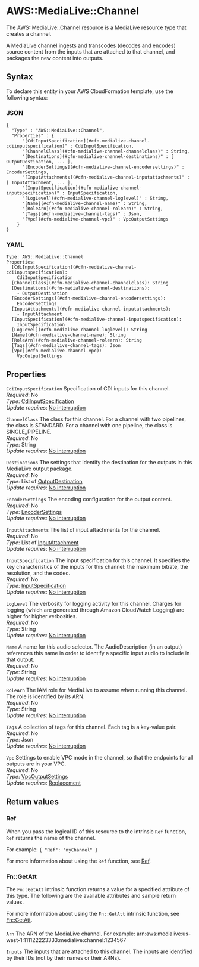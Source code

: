 # AWS::MediaLive::Channel<a name="aws-resource-medialive-channel"></a>

The AWS::MediaLive::Channel resource is a MediaLive resource type that creates a channel\.

A MediaLive channel ingests and transcodes \(decodes and encodes\) source content from the inputs that are attached to that channel, and packages the new content into outputs\.

## Syntax<a name="aws-resource-medialive-channel-syntax"></a>

To declare this entity in your AWS CloudFormation template, use the following syntax:

### JSON<a name="aws-resource-medialive-channel-syntax.json"></a>

```
{
  "Type" : "AWS::MediaLive::Channel",
  "Properties" : {
      "[CdiInputSpecification](#cfn-medialive-channel-cdiinputspecification)" : CdiInputSpecification,
      "[ChannelClass](#cfn-medialive-channel-channelclass)" : String,
      "[Destinations](#cfn-medialive-channel-destinations)" : [ OutputDestination, ... ],
      "[EncoderSettings](#cfn-medialive-channel-encodersettings)" : EncoderSettings,
      "[InputAttachments](#cfn-medialive-channel-inputattachments)" : [ InputAttachment, ... ],
      "[InputSpecification](#cfn-medialive-channel-inputspecification)" : InputSpecification,
      "[LogLevel](#cfn-medialive-channel-loglevel)" : String,
      "[Name](#cfn-medialive-channel-name)" : String,
      "[RoleArn](#cfn-medialive-channel-rolearn)" : String,
      "[Tags](#cfn-medialive-channel-tags)" : Json,
      "[Vpc](#cfn-medialive-channel-vpc)" : VpcOutputSettings
    }
}
```

### YAML<a name="aws-resource-medialive-channel-syntax.yaml"></a>

```
Type: AWS::MediaLive::Channel
Properties:
  [CdiInputSpecification](#cfn-medialive-channel-cdiinputspecification):
    CdiInputSpecification
  [ChannelClass](#cfn-medialive-channel-channelclass): String
  [Destinations](#cfn-medialive-channel-destinations):
    - OutputDestination
  [EncoderSettings](#cfn-medialive-channel-encodersettings):
    EncoderSettings
  [InputAttachments](#cfn-medialive-channel-inputattachments):
    - InputAttachment
  [InputSpecification](#cfn-medialive-channel-inputspecification):
    InputSpecification
  [LogLevel](#cfn-medialive-channel-loglevel): String
  [Name](#cfn-medialive-channel-name): String
  [RoleArn](#cfn-medialive-channel-rolearn): String
  [Tags](#cfn-medialive-channel-tags): Json
  [Vpc](#cfn-medialive-channel-vpc):
    VpcOutputSettings
```

## Properties<a name="aws-resource-medialive-channel-properties"></a>

`CdiInputSpecification` <a name="cfn-medialive-channel-cdiinputspecification"></a>
Specification of CDI inputs for this channel\.  
_Required_: No  
_Type_: [CdiInputSpecification](aws-properties-medialive-channel-cdiinputspecification.md)  
_Update requires_: [No interruption](https://docs.aws.amazon.com/AWSCloudFormation/latest/UserGuide/using-cfn-updating-stacks-update-behaviors.html#update-no-interrupt)

`ChannelClass` <a name="cfn-medialive-channel-channelclass"></a>
The class for this channel\. For a channel with two pipelines, the class is STANDARD\. For a channel with one pipeline, the class is SINGLE_PIPELINE\.  
_Required_: No  
_Type_: String  
_Update requires_: [No interruption](https://docs.aws.amazon.com/AWSCloudFormation/latest/UserGuide/using-cfn-updating-stacks-update-behaviors.html#update-no-interrupt)

`Destinations` <a name="cfn-medialive-channel-destinations"></a>
The settings that identify the destination for the outputs in this MediaLive output package\.  
_Required_: No  
_Type_: List of [OutputDestination](aws-properties-medialive-channel-outputdestination.md)  
_Update requires_: [No interruption](https://docs.aws.amazon.com/AWSCloudFormation/latest/UserGuide/using-cfn-updating-stacks-update-behaviors.html#update-no-interrupt)

`EncoderSettings` <a name="cfn-medialive-channel-encodersettings"></a>
The encoding configuration for the output content\.  
_Required_: No  
_Type_: [EncoderSettings](aws-properties-medialive-channel-encodersettings.md)  
_Update requires_: [No interruption](https://docs.aws.amazon.com/AWSCloudFormation/latest/UserGuide/using-cfn-updating-stacks-update-behaviors.html#update-no-interrupt)

`InputAttachments` <a name="cfn-medialive-channel-inputattachments"></a>
The list of input attachments for the channel\.  
_Required_: No  
_Type_: List of [InputAttachment](aws-properties-medialive-channel-inputattachment.md)  
_Update requires_: [No interruption](https://docs.aws.amazon.com/AWSCloudFormation/latest/UserGuide/using-cfn-updating-stacks-update-behaviors.html#update-no-interrupt)

`InputSpecification` <a name="cfn-medialive-channel-inputspecification"></a>
The input specification for this channel\. It specifies the key characteristics of the inputs for this channel: the maximum bitrate, the resolution, and the codec\.  
_Required_: No  
_Type_: [InputSpecification](aws-properties-medialive-channel-inputspecification.md)  
_Update requires_: [No interruption](https://docs.aws.amazon.com/AWSCloudFormation/latest/UserGuide/using-cfn-updating-stacks-update-behaviors.html#update-no-interrupt)

`LogLevel` <a name="cfn-medialive-channel-loglevel"></a>
The verbosity for logging activity for this channel\. Charges for logging \(which are generated through Amazon CloudWatch Logging\) are higher for higher verbosities\.  
_Required_: No  
_Type_: String  
_Update requires_: [No interruption](https://docs.aws.amazon.com/AWSCloudFormation/latest/UserGuide/using-cfn-updating-stacks-update-behaviors.html#update-no-interrupt)

`Name` <a name="cfn-medialive-channel-name"></a>
A name for this audio selector\. The AudioDescription \(in an output\) references this name in order to identify a specific input audio to include in that output\.  
_Required_: No  
_Type_: String  
_Update requires_: [No interruption](https://docs.aws.amazon.com/AWSCloudFormation/latest/UserGuide/using-cfn-updating-stacks-update-behaviors.html#update-no-interrupt)

`RoleArn` <a name="cfn-medialive-channel-rolearn"></a>
The IAM role for MediaLive to assume when running this channel\. The role is identified by its ARN\.  
_Required_: No  
_Type_: String  
_Update requires_: [No interruption](https://docs.aws.amazon.com/AWSCloudFormation/latest/UserGuide/using-cfn-updating-stacks-update-behaviors.html#update-no-interrupt)

`Tags` <a name="cfn-medialive-channel-tags"></a>
A collection of tags for this channel\. Each tag is a key\-value pair\.  
_Required_: No  
_Type_: Json  
_Update requires_: [No interruption](https://docs.aws.amazon.com/AWSCloudFormation/latest/UserGuide/using-cfn-updating-stacks-update-behaviors.html#update-no-interrupt)

`Vpc` <a name="cfn-medialive-channel-vpc"></a>
Settings to enable VPC mode in the channel, so that the endpoints for all outputs are in your VPC\.  
_Required_: No  
_Type_: [VpcOutputSettings](aws-properties-medialive-channel-vpcoutputsettings.md)  
_Update requires_: [Replacement](https://docs.aws.amazon.com/AWSCloudFormation/latest/UserGuide/using-cfn-updating-stacks-update-behaviors.html#update-replacement)

## Return values<a name="aws-resource-medialive-channel-return-values"></a>

### Ref<a name="aws-resource-medialive-channel-return-values-ref"></a>

When you pass the logical ID of this resource to the intrinsic `Ref` function, `Ref` returns the name of the channel\.

For example: `{ "Ref": "myChannel" }`

For more information about using the `Ref` function, see [Ref](https://docs.aws.amazon.com/AWSCloudFormation/latest/UserGuide/intrinsic-function-reference-ref.html)\.

### Fn::GetAtt<a name="aws-resource-medialive-channel-return-values-fn--getatt"></a>

The `Fn::GetAtt` intrinsic function returns a value for a specified attribute of this type\. The following are the available attributes and sample return values\.

For more information about using the `Fn::GetAtt` intrinsic function, see [Fn::GetAtt](https://docs.aws.amazon.com/AWSCloudFormation/latest/UserGuide/intrinsic-function-reference-getatt.html)\.

#### <a name="aws-resource-medialive-channel-return-values-fn--getatt-fn--getatt"></a>

`Arn` <a name="Arn-fn::getatt"></a>
The ARN of the MediaLive channel\. For example: arn:aws:medialive:us\-west\-1:111122223333:medialive:channel:1234567

`Inputs` <a name="Inputs-fn::getatt"></a>
The inputs that are attached to this channel\. The inputs are identified by their IDs \(not by their names or their ARNs\)\.
